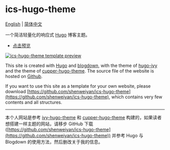 # ics-hugo-theme

[English](README.en.md) | [简体中文](README.md)

一个简洁轻量化的响应式 [Hugo](https://gohugo.io/) 博客主题。

- [点击预览](https://shenweiyan.github.io/ics-hugo-theme/)

[![ics-hugo-theme template preview](http://obzf7z93c.bkt.clouddn.com/themeBlueLake.png "ics-hugo-theme template preview")](https://shenweiyan.github.io/ics-hugo-theme/)



This site is created with [Hugo](https://gohugo.io) and [blogdown](https://bookdown.org/yihui/blogdown/), with the theme of [hugo-ivy](https://github.com/yihui/hugo-ivy) and the theme of [cupper-hugo-theme](https://github.com/shenweiyan/cupper-hugo-theme). The source file of the website is hosted on [Github](https://github.com/shenweiyan).

If you want to use this site as a template for your own website, please download [https://github.com/shenweiyan/ics-hugo-theme](https://github.com/shenweiyan/ics-hugo-theme), which contains very few contents and all structures.

------------

本个人网站是参考 [ivy-hugo-theme](https://github.com/shenweiyan/ivy-hugo-theme) 和 [cupper-hugo-theme](https://github.com/shenweiyan/cupper-hugo-theme) 构建的，如果读者想搭建一样主题的网站，请移步 GitHub 下载 ([https://github.com/shenweiyan/ics-hugo-theme](https://github.com/shenweiyan/ics-hugo-theme)) 并参考 Hugo 与 Blogdown 的使用方法，然后删改关于我的信息。
